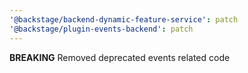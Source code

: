 ```yaml
---
'@backstage/backend-dynamic-feature-service': patch
'@backstage/plugin-events-backend': patch
---
```


**BREAKING** Removed deprecated events related code
